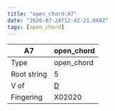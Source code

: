 ```yaml
---
title: "open_chord:A7"
date: "2020-07-24T12:42:21.660Z"
tags: [open_chord]
---
```


|A7|open_chord|
|---|---|
|Type|open_chord|
|Root string|5|
|V of|[D](../open_chord-d)|
|Fingering|X02020|

